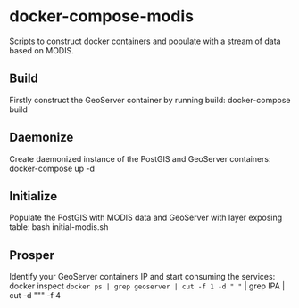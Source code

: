 # docker-compose-modis
Scripts to construct docker containers and populate with a stream of data based on MODIS.

## Build
Firstly construct the GeoServer container by running build:
	docker-compose build

## Daemonize
Create daemonized instance of the PostGIS and GeoServer containers:
	docker-compose up -d

## Initialize
Populate the PostGIS with MODIS data and GeoServer with layer exposing table:
	bash initial-modis.sh

## Prosper
Identify your GeoServer containers IP and start consuming the services:
	docker inspect `docker ps | grep geoserver | cut -f 1 -d " "` | grep IPA | cut -d "\"" -f 4
